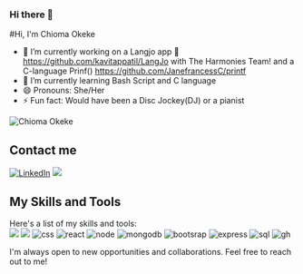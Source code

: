 ### Hi there 👋

#Hi, I'm Chioma Okeke

- 🔭 I’m currently working on a Langjo app 📖 https://github.com/kavitappatil/LangJo with The Harmonies Team! and a C-language Prinf() https://github.com/JanefrancessC/printf
- 🌱 I’m currently learning Bash Script and C language
- 😄 Pronouns: She/Her
- ⚡ Fun fact: Would have been a Disc Jockey(DJ) or a pianist

<p align="left"> <img src="https://komarev.com/ghpvc/?username=chiomajokeke" alt="Chioma Okeke" /> </p>

## Contact me

[![LinkedIn](https://img.shields.io/badge/linkedin-%230077B5.svg?&style=for-the-badge&logo=linkedin&logoColor=white)](https://www.linkedin.com/in/chiomajokeke/)
[<img src="https://img.shields.io/badge/Gmail-D14836?style=for-the-badge&logo=gmail&logoColor=white" />](mailto:janefrancesschioma@gmail.com)


## My Skills and Tools
Here's a list of my skills and tools:
<br>
<img src="https://img.shields.io/badge/HTML5-E34F26?style=for-the-badge&logo=html5&logoColor=white"/>
<img src="https://img.shields.io/badge/CSS3-1572B6?style=for-the-badge&logo=css3&logoColor=white" />
<img src="https://img.shields.io/badge/JavaScript-323330?style=for-the-badge&logo=javascript&logoColor=F7DF1E" alt="css" />
<img src="https://img.shields.io/badge/React-20232A?style=for-the-badge&logo=react&logoColor=61DAFB" alt="react"/>
<img src="https://img.shields.io/badge/Node.js-339933?style=for-the-badge&logo=nodedotjs&logoColor=white" alt="node"/>
<img src="https://img.shields.io/badge/MongoDB-%234ea94b.svg?style=for-the-badge&logo=mongodb&logoColor=white" alt="mongodb" />
<img src="https://img.shields.io/badge/Bootstrap-563D7C?style=for-the-badge&logo=bootstrap&logoColor=white" alt="bootsrap" />
<img src="https://img.shields.io/badge/Express.js-000000?style=for-the-badge&logo=express&logoColor=white" alt="express" />
<img src="https://img.shields.io/badge/PostgreSQL-316192?style=for-the-badge&logo=postgresql&logoColor=white" alt="sql" />
<img src="https://img.shields.io/badge/Github%20Actions-282a2e?style=for-the-badge&logo=githubactions&logoColor=367cfe" alt="gh" />


I'm always open to new opportunities and collaborations. Feel free to reach out to me!

<!--
**JanefrancessC/JanefrancessC** is a ✨ _special_ ✨ repository because its `README.md` (this file) appears on your GitHub profile.

Here are some ideas to get you started:

-->
